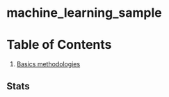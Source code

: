 # machine_learning_sample

# Table of Contents

  1. [Basics methodologies](#Basics.md) 

## Stats

